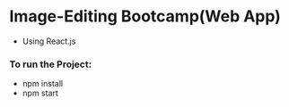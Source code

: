 # Image-Editing Bootcamp(Web App)
- Using React.js
### To run the Project:
- npm install
- npm start
